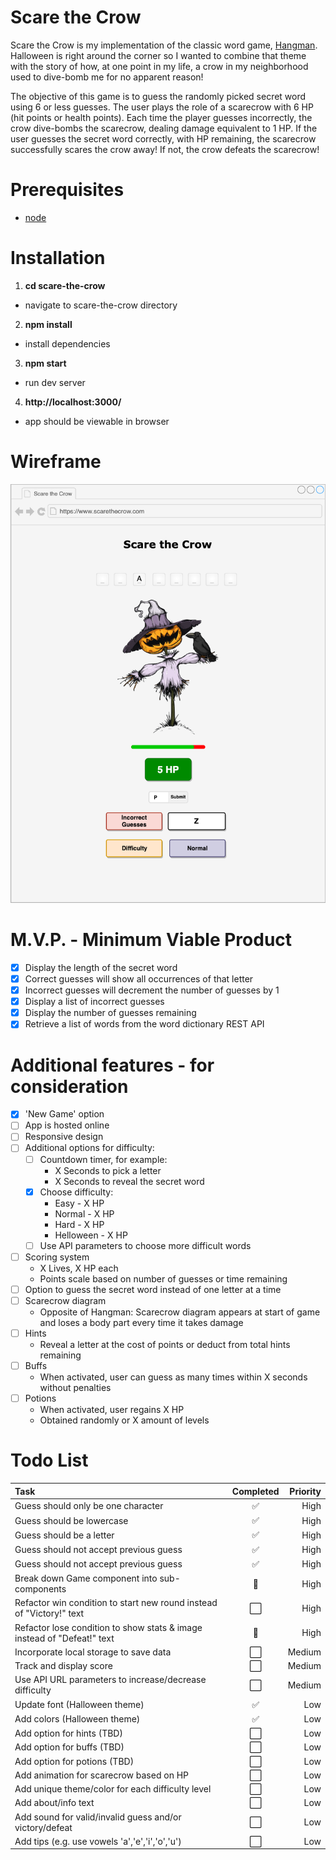 # Scare the Crow

Scare the Crow is my implementation of the classic word game, [Hangman](<https://en.wikipedia.org/wiki/Hangman_(game)>). Halloween is right around the corner so I wanted to combine that theme with the story of how, at one point in my life, a crow in my neighborhood used to dive-bomb me for no apparent reason!

The objective of this game is to guess the randomly picked secret word using 6 or less guesses. The user plays the role of a scarecrow with 6 HP (hit points or health points). Each time the player guesses incorrectly, the crow dive-bombs the scarecrow, dealing damage equivalent to 1 HP. If the user guesses the secret word correctly, with HP remaining, the scarecrow successfully scares the crow away! If not, the crow defeats the scarecrow!

# Prerequisites

- [node](https://nodejs.org/en/)

# Installation

1. <b>cd scare-the-crow</b>

- navigate to scare-the-crow directory

2. <b>npm install</b>

- install dependencies

3. <b>npm start</b>

- run dev server

4. <b>http://localhost:3000/</b>

- app should be viewable in browser

# Wireframe

![Scare the Crow](scare-the-crow.png)

# M.V.P. - Minimum Viable Product

- [x] Display the length of the secret word
- [x] Correct guesses will show all occurrences of that letter
- [x] Incorrect guesses will decrement the number of guesses by 1
- [x] Display a list of incorrect guesses
- [x] Display the number of guesses remaining
- [x] Retrieve a list of words from the word dictionary REST API

# Additional features - for consideration

- [x] 'New Game' option
- [ ] App is hosted online
- [ ] Responsive design
- [ ] Additional options for difficulty:
  - [ ] Countdown timer, for example:
    - X Seconds to pick a letter
    - X Seconds to reveal the secret word
  - [x] Choose difficulty:
    - Easy - X HP
    - Normal - X HP
    - Hard - X HP
    - Helloween - X HP
  - [ ] Use API parameters to choose more difficult words
- [ ] Scoring system
  - X Lives, X HP each
  - Points scale based on number of guesses or time remaining
- [ ] Option to guess the secret word instead of one letter at a time
- [ ] Scarecrow diagram
  - Opposite of Hangman: Scarecrow diagram appears at start of game and loses a body part every time it takes damage
- [ ] Hints
  - Reveal a letter at the cost of points or deduct from total hints remaining
- [ ] Buffs
  - When activated, user can guess as many times within X seconds without penalties
- [ ] Potions
  - When activated, user regains X HP
  - Obtained randomly or X amount of levels

# Todo List

| Task                                                                    | Completed | Priority |
| :---------------------------------------------------------------------- | :-------: | -------: |
| Guess should only be one character                                      |    ✅     |     High |
| Guess should be lowercase                                               |    ✅     |     High |
| Guess should be a letter                                                |    ✅     |     High |
| Guess should not accept previous guess                                  |    ✅     |     High |
| Guess should not accept previous guess                                  |    ✅     |     High |
| Break down Game component into sub-components                           |    🚧     |     High |
| Refactor win condition to start new round instead of "Victory!" text    |    ⬜️    |     High |
| Refactor lose condition to show stats & image instead of "Defeat!" text |    🚧     |     High |
| Incorporate local storage to save data                                  |    ⬜️    |   Medium |
| Track and display score                                                 |    ⬜️    |   Medium |
| Use API URL parameters to increase/decrease difficulty                  |    ⬜️    |   Medium |
| Update font (Halloween theme)                                           |    ✅     |      Low |
| Add colors (Halloween theme)                                            |    ✅     |      Low |
| Add option for hints (TBD)                                              |    ⬜️    |      Low |
| Add option for buffs (TBD)                                              |    ⬜️    |      Low |
| Add option for potions (TBD)                                            |    ⬜️    |      Low |
| Add animation for scarecrow based on HP                                 |    ⬜️    |      Low |
| Add unique theme/color for each difficulty level                        |    ⬜️    |      Low |
| Add about/info text                                                     |    ⬜️    |      Low |
| Add sound for valid/invalid guess and/or victory/defeat                 |    ⬜️    |      Low |
| Add tips (e.g. use vowels 'a','e','i','o','u')                          |    ⬜️    |      Low |
